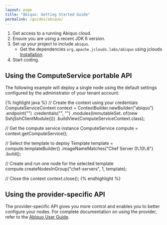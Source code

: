 ```yaml
---
layout: page
title: "Abiquo: Getting Started Guide"
permalink: /guides/abiquo/
---
```


1. Get access to a running Abiquo cloud.
2. Ensure you are using a recent JDK 6 version.
3. Set up your project to include `abiquo`.
	* Get the dependencies `org.apache.jclouds.labs/abiquo` using jclouds [Installation](/start/install).
4. Start coding.

## Using the ComputeService portable API

The following example will deploy a single node using the default settings configured by the administrator of your tenant account:

{% highlight java %}
// Create the context using your credentials
ComputeServiceContext context = ContextBuilder.newBuilder("abiquo")
    .endpoint("<the abiquo endpoint>")
    .credentials("<your login>", "<your password>")
    .modules(ImmutableSet.<Module> of(new SshjSshClientModule()))
    .buildView(ComputeServiceContext.class);

// Get the compute service instance
ComputeService compute = context.getComputeService();

// Select the template to deploy
Template template = compute.templateBuilder()
    .imageNameMatches("Chef Server 0\\.10\\.8")
    .build();

// Create and run one node for the selected template
compute.createNodesInGroup("chef-servers", 1, template);

// Close the context
context.close();
{% endhighlight %}

## Using the provider-specific API

The provider-specific API gives you more control and enables you to better configure your nodes. For complete documentation on using the provider, refer to the [Abiquo User Guide](/guides/abiquo-cloud).

